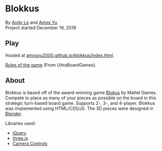 # Blokkus
By [Andy Le](andytule.github.io) and [Amos Yu](amosyu2000.github.io)  
Project started December 19, 2019  

## Play
Hosted at [amosyu2000.github.io/blokkus/index.html](amosyu2000.github.io/blokkus/index.html).  

[Rules of the game](https://www.ultraboardgames.com/blokus/game-rules.php) (From UltraBoardGames).

## About
Blokkus is based off of the award-winning game [Blokus](https://www.mattelgames.com/en-ca/blokus) by Mattel Games. Compete to place as many of your pieces as possible on the board in this strategic turn-based board game. Supports 2-, 3-, and 4-player. Blokkus was implemented using HTML/CSS/JS. The 3D pieces were designed in [Blender](https://www.blender.org/).
  
Libraries used: 
- [jQuery](https://jquery.com/)  
- [three.js](https://threejs.org/)  
- [Camera Controls](https://github.com/yomotsu/camera-controls)  
